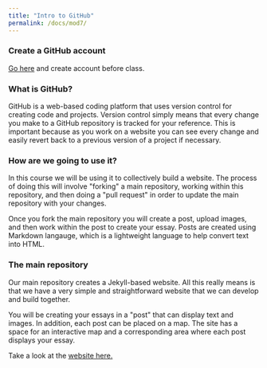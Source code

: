 ```yaml
---
title: "Intro to GitHub"
permalink: /docs/mod7/
---
```


### Create a GitHub account

[Go here](https://github.com/join) and create account before class.

### What is GitHub?

GitHub is a web-based coding platform that uses version control for creating code and projects. Version control simply means that every change you make to a GitHub repository is tracked for your reference. This is important because as you work on a website you can see every change and easily revert back to a previous version of a project if necessary. 

### How are we going to use it?

In this course we will be using it to collectively build a website. The process of doing this will involve "forking" a main repository, working within this repository, and then doing a "pull request" in order to update the main repository with your changes.

Once you fork the main repository you will create a post, upload images, and then work within the post to create your essay. Posts are created using Markdown langauge, which is a lightweight language to help convert text into HTML.

### The main repository

Our main repository creates a Jekyll-based website. All this really means is that we have a very simple and straightforward website that we can develop and build together. 

You will be creating your essays in a "post" that can display text and images. In addition, each post can be placed on a map. The site has a space for an interactive map and a corresponding area where each post displays your essay. 

Take a look at the [website here.](https://visualizela.github.io/exploringdunitz/)
 
